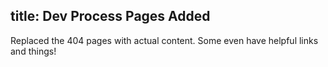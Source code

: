 title: Dev Process Pages Added
---

Replaced the 404 pages with actual content. Some even have helpful links and things!